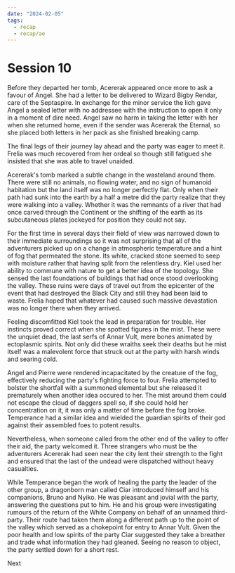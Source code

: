 ```yaml
---
date: "2024-02-05"
tags:
  - recap
  - recap/ae
---
```

# Session 10

Before they departed her tomb, Acererak appeared once more to ask a favour of Angel. She had a letter to be delivered to Wizard Bigby Rendar, care of the Septaspire. In exchange for the minor service the lich gave Angel a sealed letter with no addressee with the instruction to open it only in a moment of dire need. Angel saw no harm in taking the letter with her when she returned home, even if the sender was Acererak the Eternal, so she placed both letters in her pack as she finished breaking camp.

The final legs of their journey lay ahead and the party was eager to meet it. Frelia was much recovered from her ordeal so though still fatigued she insisted that she was able to travel unaided.

Acererak's tomb marked a subtle change in the wasteland around them. There were still no animals, no flowing water, and no sign of humanoid habitation but the land itself was no longer perfectly flat. Only when their path had sunk into the earth by a half a metre did the party realize that they were walking into a valley. Whether it was the remnants of a river that had once carved through the Continent or the shifting of the earth as its subcutaneous plates jockeyed for position they could not say.

For the first time in several days their field of view was narrowed down to their immediate surroundings so it was not surprising that all of the adventurers picked up on a change in atmospheric temperature and a hint of fog that permeated the stone. Its white, cracked stone seemed to seep with moisture rather that having split from the relentless dry. Kiel used her ability to commune with nature to get a better idea of the topology. She sensed the last foundations of buildings that had once stood overlooking the valley. These ruins were days of travel out from the epicenter of the event that had destroyed the Black City and still they had been laid to waste. Frelia hoped that whatever had caused such massive devastation was no longer there when they arrived.

Feeling discomfitted Kiel took the lead in preparation for trouble. Her instincts proved correct when she spotted figures in the mist. These were the unquiet dead, the last serfs of Annar Vult, mere bones animated by ectoplasmic spirits. Not only did these wraiths seek their deaths but he mist itself was a malevolent force that struck out at the party with harsh winds and searing cold.

Angel and Pierre were rendered incapacitated by the creature of the fog, effectively reducing the party's fighting force to four. Frelia attempted to bolster the shortfall with a summoned elemental but she released it prematurely when another idea occured to her. The mist around them could not escape the cloud of daggers spell so, if she could hold her concentration on it, it was only a matter of time before the fog broke. Temperance had a similar idea and wielded the guardian spirits of their god against their assembled foes to potent results.

Nevertheless, when someone called from the other end of the valley to offer their aid, the party welcomed it. Three strangers who must be the adventurers Acererak had seen near the city lent their strength to the fight and ensured that the last of the undead were dispatched without heavy casualties.

While Temperance began the work of healing the party the leader of the other group, a dragonborn man called Ciar introduced himself and his companions, Bruno and Nyiko. He was pleasant and jovial with the party, answering the questions put to him. He and his group were investigating rumours of the return of the White Company on behalf of an unnamed third-party. Their route had taken them along a different path up to the point of the valley which served as a chokepoint for entry to Annar Vult. Given the poor health and low spirits of the party Ciar suggested they take a breather and trade what information they had gleaned. Seeing no reason to object, the party settled down for a short rest.

Next